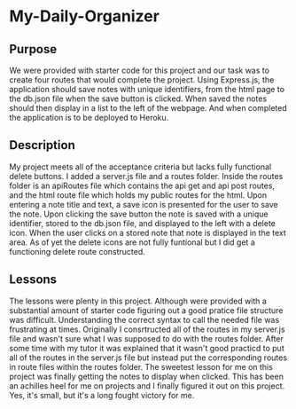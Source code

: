 # My-Daily-Organizer

## Purpose
We were provided with starter code for this project and our task was to create four routes that would complete the project. Using Express.js, the application should save notes with unique identifiers, from the html page to the db.json file when the save button is clicked. When saved the notes should then display in a list to the left of the webpage. And when completed the application is to be deployed to Heroku. 
## Description
My project meets all of the acceptance criteria but lacks fully functional delete buttons. I added a server.js file and a routes folder. Inside the routes folder is an apiRoutes file which contains the api get and api post routes, and the html route file which holds my public routes for the html. Upon entering a note title and text, a save icon is presented for the user to save the note. Upon clicking the save button the note is saved with a unique identifier, stored to the db.json file, and displayed to the left with a delete icon. When the user clicks on a stored note that note is displayed in the text area. As of yet the delete icons are not fully funtional but I did get a functioning delete route constructed.
## Lessons
The lessons were plenty in this project. Although were provided with a substantial amount of starter code figuring out a good pratice file structure was difficult. Understanding the correct syntax to call the needed file was frustrating at times. Originally I consrtructed all of the routes in my server.js file and wasn't sure what I was supposed to do with the routes folder. After some time with my tutor it was explained that it wasn't good practicd to put all of the routes in the server.js file but instead put the corresponding routes in route files within the routes folder. The sweetest lesson for me on this project was finally getting the notes to display when clicked. This has been an achilles heel for me on projects and I finally figured it out on this project. Yes, it's small, but it's a long fought victory for me. 